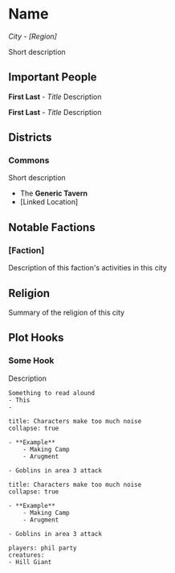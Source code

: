 # Name
*City - [Region]*

Short description

## Important People
**First Last** - *Title*
Description

**First Last** - *Title*
Description

## Districts
### Commons
Short description

- The **Generic Tavern**
- [Linked Location]

## Notable Factions
### [Faction]
Description of this faction's activities in this city

## Religion
Summary of the religion of this city

## Plot Hooks
### Some Hook
Description


```ad-recite
Something to read alound
- This
- 
```


```ad-choice
title: Characters make too much noise
collapse: true

- **Example**
	- Making Camp
	- Arugment

- Goblins in area 3 attack
```


```ad-choice
title: Characters make too much noise
collapse: true

- **Example**
	- Making Camp
	- Arugment

- Goblins in area 3 attack
```


```encounter
players: phil party
creatures:
- Hill Giant
```